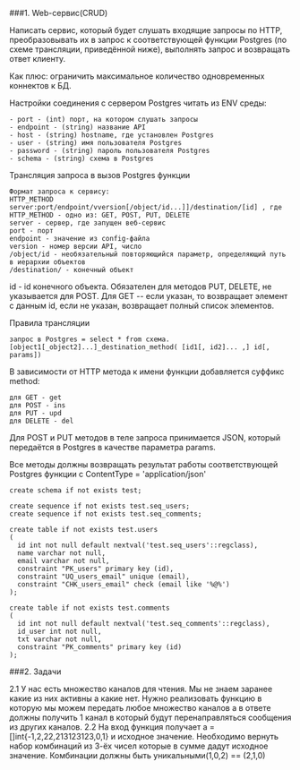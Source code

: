 ###1.  Web-сервис(CRUD)

Написать сервис, который будет слушать входящие запросы по HTTP, преобразовывать их в запрос к соответствующей функции Postgres (по схеме трансляции, приведённой ниже), выполнять запрос и возвращать ответ клиенту.

Как плюс: ограничить максимальное количество одновременных коннектов к БД.

Настройки соединения с сервером Postgres читать из ENV среды:

    - port - (int) порт, на котором слушать запросы
    - endpoint - (string) название API
    - host - (string) hostname, где установлен Postgres
    - user - (string) имя пользователя Postgres
    - password - (string) пароль пользователя Postgres
    - schema - (string) схема в Postgres

Трансляция запроса в вызов Postgres функции

    Формат запроса к сервису:
    HTTP_METHOD server:port/endpoint/vversion[/object/id...]]/destination/[id] , где
    HTTP_METHOD - одно из: GET, POST, PUT, DELETE
    server - сервер, где запущен веб-сервис
    port - порт
    endpoint - значение из config-файла
    version - номер версии API, число
    /object/id - необязательный повторяющийся параметр, определяющий путь в иерархии объектов
    /destination/ - конечный объект
id - id конечного объекта. Обязателен для методов PUT, DELETE, не указывается для POST. Для GET -- если указан, то возвращает элемент с данным id, если не указан, возвращает полный список элементов.

Правила трансляции

    запрос в Postgres = select * from схема.[object1[_object2]...]_destination_method( [id1[, id2]... ,] id[, params])

В зависимости от HTTP метода к имени функции добавляется cуффикс method:

    для GET - get
    для POST - ins
    для PUT - upd
    для DELETE - del
Для POST и PUT методов в теле запроса принимается JSON, который передаётся в Postgres в качестве параметра params.

Все методы должны возвращать результат работы соответствующей Postgres функции с ContentType = 'application/json'

    create schema if not exists test;
    
    create sequence if not exists test.seq_users;
    create sequence if not exists test.seq_comments;
    
    create table if not exists test.users
    (
      id int not null default nextval('test.seq_users'::regclass),
      name varchar not null,
      email varchar not null,
      constraint "PK_users" primary key (id),
      constraint "UQ_users_email" unique (email),
      constraint "CHK_users_email" check (email like '%@%')
    );

    create table if not exists test.comments
    (
      id int not null default nextval('test.seq_comments'::regclass),
      id_user int not null,
      txt varchar not null,
      constraint "PK_comments" primary key (id)
    );



###2. Задачи

2.1 У нас есть множество каналов для чтения. Мы не знаем заранее какие из них активны а какие нет. 
Нужно реализовать функцию в которую мы можем передать любое множество каналов а в ответе должны получить 1 канал в который будут 
перенаправляться сообщения из других каналов.
2.2 На вход функция получает a = []int{-1,2,22,213123123,0,1} и исходное значение. Необходимо вернуть набор комбинаций из 3-ёх чисел 
которые в сумме дадут исходное значение. Комбинации должны быть уникальными(1,0,2) == (2,1,0)

